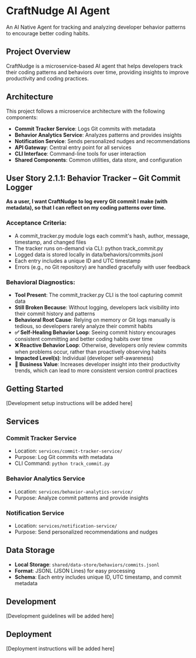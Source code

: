 # CraftNudge AI Agent

An AI Native Agent for tracking and analyzing developer behavior patterns to encourage better coding habits.

## Project Overview

CraftNudge is a microservice-based AI agent that helps developers track their coding patterns and behaviors over time, providing insights to improve productivity and coding practices.

## Architecture

This project follows a microservice architecture with the following components:

- **Commit Tracker Service**: Logs Git commits with metadata
- **Behavior Analytics Service**: Analyzes patterns and provides insights
- **Notification Service**: Sends personalized nudges and recommendations
- **API Gateway**: Central entry point for all services
- **CLI Interface**: Command-line tools for user interaction
- **Shared Components**: Common utilities, data store, and configuration

## User Story 2.1.1: Behavior Tracker – Git Commit Logger

**As a user, I want CraftNudge to log every Git commit I make (with metadata), so that I can reflect on my coding patterns over time.**

### Acceptance Criteria:
- A commit_tracker.py module logs each commit's hash, author, message, timestamp, and changed files
- The tracker runs on-demand via CLI: python track_commit.py
- Logged data is stored locally in data/behaviors/commits.jsonl
- Each entry includes a unique ID and UTC timestamp
- Errors (e.g., no Git repository) are handled gracefully with user feedback

### Behavioral Diagnostics:
- **Tool Present**: The commit_tracker.py CLI is the tool capturing commit data
- **Still Broken Because**: Without logging, developers lack visibility into their commit history and patterns
- **Behavioral Root Cause**: Relying on memory or Git logs manually is tedious, so developers rarely analyze their commit habits
- **✅ Self-Healing Behavior Loop**: Seeing commit history encourages consistent committing and better coding habits over time
- **❌ Reactive Behavior Loop**: Otherwise, developers only review commits when problems occur, rather than proactively observing habits
- **Impacted Level(s)**: Individual (developer self-awareness)
- **💼 Business Value**: Increases developer insight into their productivity trends, which can lead to more consistent version control practices

## Getting Started

[Development setup instructions will be added here]

## Services

### Commit Tracker Service
- Location: `services/commit-tracker-service/`
- Purpose: Log Git commits with metadata
- CLI Command: `python track_commit.py`

### Behavior Analytics Service
- Location: `services/behavior-analytics-service/`
- Purpose: Analyze commit patterns and provide insights

### Notification Service
- Location: `services/notification-service/`
- Purpose: Send personalized recommendations and nudges

## Data Storage

- **Local Storage**: `shared/data-store/behaviors/commits.jsonl`
- **Format**: JSONL (JSON Lines) for easy processing
- **Schema**: Each entry includes unique ID, UTC timestamp, and commit metadata

## Development

[Development guidelines will be added here]

## Deployment

[Deployment instructions will be added here]
